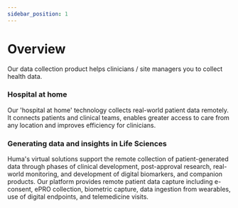 ```yaml
---
sidebar_position: 1
---
```


# Overview

Our data collection product helps clinicians / site managers you to collect health data.

### Hospital at home

Our 'hospital at home' technology collects real-world patient data remotely. It connects patients and clinical teams, enables greater access to care from any location and improves efficiency for clinicians.


### Generating data and insights in Life Sciences

Huma's virtual solutions support the remote collection of patient-generated data through phases of clinical development, post-approval research, real-world monitoring, and development of digital biomarkers, and companion products. Our platform provides remote patient data capture including e-consent, ePRO collection, biometric capture, data ingestion from wearables, use of digital endpoints, and telemedicine visits.
